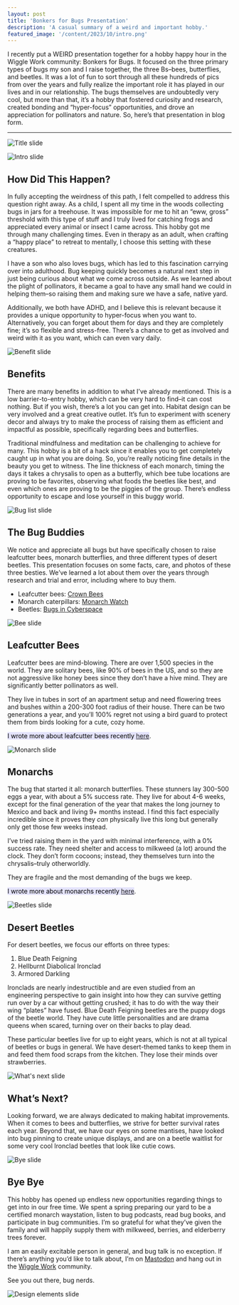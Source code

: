 ```yaml
---
layout: post
title: 'Bonkers for Bugs Presentation'
description: 'A casual summary of a weird and important hobby.'
featured_image: '/content/2023/10/intro.png'
---
```

I recently put a WEIRD presentation together for a hobby happy hour in the Wiggle Work community: Bonkers for Bugs. It focused on the three primary types of bugs my son and I raise together, the three Bs–bees, butterflies, and beetles. It was a lot of fun to sort through all these hundreds of pics from over the years and fully realize the important role it has played in our lives and in our relationship. The bugs themselves are undoubtedly very cool, but more than that, it’s a hobby that fostered curiosity and research, created bonding and “hyper-focus” opportunities, and drove an appreciation for pollinators and nature. So, here’s that presentation in blog form. 

<hr />

![Title slide](/content/2023/10/title.png)

![Intro slide](/content/2023/10/intro.png)


## How Did This Happen?
In fully accepting the weirdness of this path, I felt compelled to address this question right away. As a child, I spent all my time in the woods collecting bugs in jars for a treehouse. It was impossible for me to hit an “eww, gross” threshold with this type of stuff and I truly lived for catching frogs and appreciated every animal or insect I came across. This hobby got me through many challenging times. Even in therapy as an adult, when crafting a “happy place” to retreat to mentally, I choose this setting with these creatures. 

I have a son who also loves bugs, which has led to this fascination carrying over into adulthood. Bug keeping quickly becomes a natural next step in just being curious about what we come across outside. As we learned about the plight of pollinators, it became a goal to have any small hand we could in helping them–so raising them and making sure we have a safe, native yard. 

Additionally, we both have ADHD, and I believe this is relevant because it provides a unique opportunity to hyper-focus when you want to. Alternatively, you can forget about them for days and they are completely fine; it’s so flexible and stress-free. There’s a chance to get as involved and weird with it as you want, which can even vary daily.

![Benefit slide](/content/2023/10/benefits.png)

## Benefits
There are many benefits in addition to what I’ve already mentioned. This is a low barrier-to-entry hobby, which can be very hard to find–it can cost nothing. But if you wish, there’s a lot you can get into. Habitat design can be very involved and a great creative outlet. It’s fun to experiment with scenery decor and always try to make the process of raising them as efficient and impactful as possible, specifically regarding bees and butterflies. 

Traditional mindfulness and meditation can be challenging to achieve for many. This hobby is a bit of a hack since it enables you to get completely caught up in what you are doing. So, you’re really noticing fine details in the beauty you get to witness. The line thickness of each monarch, timing the days it takes a chrysalis to open as a butterfly, which bee tube locations are proving to be favorites, observing what foods the beetles like best, and even which ones are proving to be the piggies of the group. There’s endless opportunity to escape and lose yourself in this buggy world.

![Bug list slide](/content/2023/10/list.png)

## The Bug Buddies
We notice and appreciate all bugs but have specifically chosen to raise leafcutter bees, monarch butterflies, and three different types of desert beetles. This presentation focuses on some facts, care, and photos of these three besties. We’ve learned a lot about them over the years through research and trial and error, including where to buy them. 
* Leafcutter bees: [Crown Bees](https://crownbees.com/)
* Monarch caterpillars: [Monarch Watch](https://monarchwatch.org/)
* Beetles: [Bugs in Cyberspace](https://bugsincyberspace.com/) 

![Bee slide](/content/2023/10/bees.png)

## Leafcutter Bees
Leafcutter bees are mind-blowing. There are over 1,500 species in the world. They are solitary bees, like 90% of bees in the US, and so they are not aggressive like honey bees since they don’t have a hive mind. They are significantly better pollinators as well.

They live in tubes in sort of an apartment setup and need flowering trees and bushes within a 200-300 foot radius of their house. There can be two generations a year, and you’ll 100% regret not using a bird guard to protect them from birds looking for a cute, cozy home.   

<mark style="background: #E4E3FC;">I wrote more about leafcutter bees recently [here](https://jonitrythall.com/buzzy-bee-butts)</mark>.

![Monarch slide](/content/2023/10/butterflies.png)

## Monarchs 
The bug that started it all: monarch butterflies. These stunners lay 300-500 eggs a year, with about a 5% success rate. They live for about 4-6 weeks, except for the final generation of the year that makes the long journey to Mexico and back and living 9+ months instead. I find this fact especially incredible since it proves they *can* physically live this long but generally only get those few weeks instead. 

I’ve tried raising them in the yard with minimal interference, with a 0% success rate. They need shelter and access to milkweed (a lot) around the clock. They don’t form cocoons; instead, they themselves turn into the chrysalis–truly otherworldly. 

They are fragile and the most demanding of the bugs we keep. 

<mark style="background: #E4E3FC;">I wrote more about monarchs recently <a href="(https://jonitrythall.com/raising-monarch-babies">here</a></mark>.

![Beetles slide](/content/2023/10/beetles.png)

## Desert Beetles 
For desert beetles, we focus our efforts on three types: 
1. Blue Death Feigning 
2. Hellburnt Diabolical Ironclad
3. Armored Darkling

Ironclads are nearly indestructible and are even studied from an engineering perspective to gain insight into how they can survive getting run over by a car without getting crushed; it has to do with the way their wing “plates” have fused. Blue Death Feigning beetles are the puppy dogs of the beetle world. They have cute little personalities and are drama queens when scared, turning over on their backs to play dead.

These particular beetles live for up to eight years, which is not at all typical of beetles or bugs in general. We have desert-themed tanks to keep them in and feed them food scraps from the kitchen. They lose their minds over strawberries. 

![What's next slide](/content/2023/10/next.png)

## What’s Next?
Looking forward, we are always dedicated to making habitat improvements. When it comes to bees and butterflies, we strive for better survival rates each year. Beyond that, we have our eyes on some mantises, have looked into bug pinning to create unique displays, and are on a beetle waitlist for some very cool Ironclad beetles that look like cutie cows. 

![Bye slide](/content/2023/10/bye.png)

## Bye Bye
This hobby has opened up endless new opportunities regarding things to get into in our free time. We spent a spring preparing our yard to be a certified monarch waystation, listen to bug podcasts, read bug books, and participate in bug communities. I’m so grateful for what they’ve given the family and will happily supply them with milkweed, berries, and elderberry trees forever. 

I am an easily excitable person in general, and bug talk is no exception. If there’s anything you’d like to talk about, I’m on [Mastodon](https://mastodon.yupgup.com/home) and hang out in the [Wiggle Work](https://wiggle.work/) community. 

See you out there, bug nerds. 

![Design elements slide](/content/2023/10/design.png)
